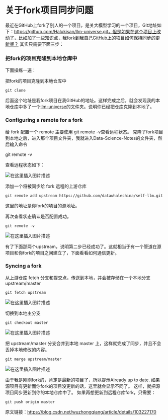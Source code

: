 # 			关于fork项目同步问题



最近在GitHub上fork了别人的一个项目，是关大模型学习的一个项目，Git地址如下：https://github.com/Halukisan/llm-universe.git，但是如果在这个项目上改动了，比如加了一些知识点，我fork到我自己GitHub上的项目如何保持同步的更新呢？
其实只需要下面三步：

### 把fork的项目克隆到本地仓库中

下面操练一遍：

把fork的项目克隆到本地仓库中

```shell
git clone
```



后面这个地址是我fork项目在我GitHub的地址。这样完成之后，就会发现我的本地仓库中多了一个[llm-universe](https://github.com/Halukisan/llm-universe)的文件夹。说明你已经把仓库克隆到本地了。

### Configuring a remote for a fork

给 fork 配置一个 remote
主要使用 git remote -v查看远程状态。
克隆了fork项目到本地之后，进入那个项目文件夹，我就进入Data-Science-Notes的文件夹，然后输入命令

git remote -v

查看远程状态如下：

![在这里插入图片描述](https://img-blog.csdnimg.cn/20191124185048253.png?x-oss-process=image/watermark,type_ZmFuZ3poZW5naGVpdGk,shadow_10,text_aHR0cHM6Ly9ibG9nLmNzZG4ubmV0L3d1emhvbmdxaWFuZw==,size_16,color_FFFFFF,t_70)

添加一个将被同步给 fork 远程的上游仓库

```shell
git remote add upstream https://github.com/datawhalechina/self-llm.git
```

这里的地址是你fork的项目的源地址。

再次查看状态确认是否配置成功。

```shell
git remote -v
```

![在这里插入图片描述](https://img-blog.csdnimg.cn/20191124185449409.png?x-oss-process=image/watermark,type_ZmFuZ3poZW5naGVpdGk,shadow_10,text_aHR0cHM6Ly9ibG9nLmNzZG4ubmV0L3d1emhvbmdxaWFuZw==,size_16,color_FFFFFF,t_70)

有了下面那两个upstream，说明第二步已经成功了。这就相当于有一个管道在源项目和你fork的项目之间建立了，下面看看如何通信更新。

### Syncing a fork

从上游仓库 fetch 分支和提交点，传送到本地，并会被存储在一个本地分支 upstream/master

```shell
git fetch upstream
```

![在这里插入图片描述](https://img-blog.csdnimg.cn/2019112418570384.png?x-oss-process=image/watermark,type_ZmFuZ3poZW5naGVpdGk,shadow_10,text_aHR0cHM6Ly9ibG9nLmNzZG4ubmV0L3d1emhvbmdxaWFuZw==,size_16,color_FFFFFF,t_70)

切换到本地主分支

```shell
git checkout master
```

![在这里插入图片描述](https://img-blog.csdnimg.cn/20191124185824132.png?x-oss-process=image/watermark,type_ZmFuZ3poZW5naGVpdGk,shadow_10,text_aHR0cHM6Ly9ibG9nLmNzZG4ubmV0L3d1emhvbmdxaWFuZw==,size_16,color_FFFFFF,t_70)

把 upstream/master 分支合并到本地 master 上，这样就完成了同步，并且不会丢掉本地修改的内容。

```
git merge upstream/master
```

![在这里插入图片描述](https://img-blog.csdnimg.cn/2019112418592036.png?x-oss-process=image/watermark,type_ZmFuZ3poZW5naGVpdGk,shadow_10,text_aHR0cHM6Ly9ibG9nLmNzZG4ubmV0L3d1emhvbmdxaWFuZw==,size_16,color_FFFFFF,t_70)

由于我是刚刚fork的，肯定是最新的项目了，所以提示Already up to date. 如果源项目有更新而你fork的项目没更新的话，这里就会显示不同了。
这样，就把源项目同步更新到你的本地仓库中了。 如果再想更新到远程仓库fork，只需要：

```shell
git push origin master
```




原文链接：https://blog.csdn.net/wuzhongqiang/article/details/103227170